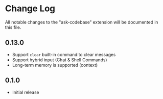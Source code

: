# Change Log

All notable changes to the "ask-codebase" extension will be documented in this file.

## 0.13.0

- Support `clear` built-in command to clear messages
- Support hybrid input (Chat & Shell Commands)
- Long-term memory is supported (context)

## 0.1.0

- Initial release
